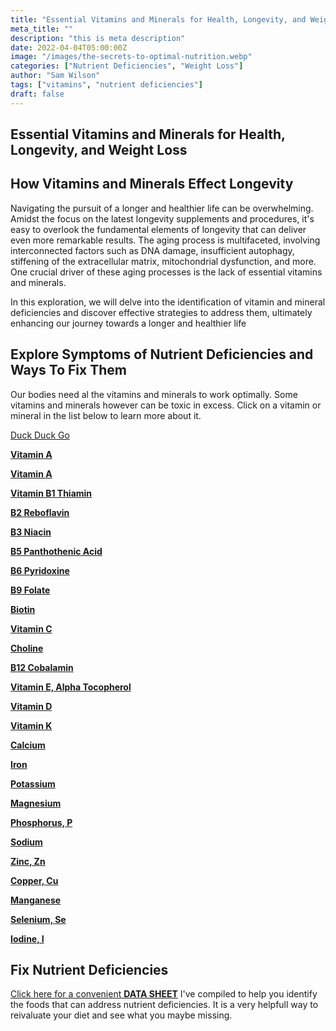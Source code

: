 ```yaml
---
title: "Essential Vitamins and Minerals for Health, Longevity, and Weight Loss"
meta_title: ""
description: "this is meta description"
date: 2022-04-04T05:00:00Z
image: "/images/the-secrets-to-optimal-nutrition.webp"
categories: ["Nutrient Deficiencies", "Weight Loss"]
author: "Sam Wilson"
tags: ["vitamins", "nutrient deficiencies"]
draft: false
---
```


 ## Essential Vitamins and Minerals for Health, Longevity, and Weight Loss

## How Vitamins and Minerals Effect Longevity

Navigating the pursuit of a longer and healthier life can be overwhelming. Amidst the focus on the latest longevity supplements and procedures, it's easy to overlook the fundamental elements of longevity that can deliver even more remarkable results. The aging process is multifaceted, involving interconnected factors such as DNA damage, insufficient autophagy, stiffening of the extracellular matrix, mitochondrial dysfunction, and more. One crucial driver of these aging processes is the lack of essential vitamins and minerals.

In this exploration, we will delve into the identification of vitamin and mineral deficiencies and discover effective strategies to address them, ultimately enhancing our journey towards a longer and healthier life

## Explore Symptoms of Nutrient Deficiencies and Ways To Fix Them

Our bodies need al the vitamins and minerals to work optimally. Some vitamins and minerals however can be toxic in excess. Click on a vitamin or mineral in the list below to learn more about it.

[Duck Duck Go](https://duckduckgo.com "The best search engine for privacy")

[__Vitamin A__](https://duckduckgo.com "Fix Vitamin A deficiencies")
<p><a title="Fix Vitamin A deficiencies" href="choline-best-food-sources"><b>Vitamin A</b></a></p>
<p><a title="Fix Vitamin B1 Thiamin deficiencies" href="vitamin-b1-thiamin-best-food-sources.html"><b>Vitamin B1 Thiamin</b></a></p>
<p><a title="Fix Vitamin B2 Reboflavin deficiencies" href="vitamin-b2-riboflavin-best-food-sources.html"><b>B2 Reboflavin</b></a></p>
<p><a title="Fix Vitamin B3 Niacin deficiencies" href="vitamin-b3-niacin-best-food-sources.html"><b>B3 Niacin</b></a></p>
<p><a title="Fix Vitamin B5 Panthothenic Acid deficiencies" href="vitamin-b5-panthothenic-acid-best-food-sources.html"><b>B5 Panthothenic Acid</b></a></p>
<p><a title="Fix Vitamin B6 Pyridoxine deficiencies" href="vitamin-b6-pyridoxine-best-food-sources.html"><b>B6 Pyridoxine</b></a></p>
<p><a title="Fix Vitamin B9 Folate deficiencies" href="vitamin-b9-folate-best-food-sources.html"><b>B9 Folate</b></a></p>
<p><a title="Fix Biotin deficiencies" href="vitamin-biotin-retinol-best-food-sources.html"><b>Biotin</b></a></p>
<p><a title="Fix Vitamin C deficiencies" href="vitamin-c-retinol-best-food-sources.html"><b>Vitamin C</b></a></p>
<p><a title="Fix Choline deficiencies" href="choline-best-food-sources.html"><b>Choline</b></a></p>
<p><a title="Fix B12 Cobalamin deficiencies" href="vitamin-B12-cobalamin-best-food-sources.html"><b>B12 Cobalamin</b></a></p>
<p><a title="Fix Vitamin E, Alpha Tocopherol deficiencies" href="vitamin-e-alpha-tocopherol-best-food-sources.html"><b>Vitamin E, Alpha Tocopherol</b></a></p>
<p><a title="Fix Vitamin D deficiencies" href="vitamin-d-best-food-sources.html"><b>Vitamin D</b></a></p>
<p><a title="Fix Vitamin K deficiencies" href="vitamin-k-best-food-sources.html"><b>Vitamin K</b></a></p>
<p><a title="Fix Calcium deficiencies" href="vitamin-calcium-best-food-sources.html"><b>Calcium</b></a></p>
<p><a title="Fix Iron deficiencies" href="vitamin-iron-re-best-food-sources.html"><b>Iron</b></a></p>
<p><a title="Fix Potassium deficiencies" href="potassium-best-food-sources.html"><b>Potassium</b></a></p>
<p><a title="Fix Magnesium deficiencies" href="magnesium-best-food-sources.html"><b>Magnesium</b></a></p>
<p><a title="Fix Phosphorus, P deficiencies" href="phosphorus-best-food-sources.html"><b>Phosphorus, P</b></a></p>
<p><a title="Fix Sodium deficiencies" href="sodium-best-food-sources.html"><b>Sodium</b></a></p>
<p><a title="Fix Zinc, Zn deficiencies" href="zinc-zn-best-food-sources.html"><b>Zinc, Zn</b></a></p>
<p><a title="Fix Copper, Cu deficiencies" href="copper-cu-best-food-sources.html"><b>Copper, Cu</b></a></p>
<p><a title="Fix Manganese deficiencies" href="manganese-best-food-sources.html"><b>Manganese</b></a></p>
<p><a title="Fix Selenium, Se deficiencies" href="selenium-se-best-food-sources.html"><b>Selenium, Se </b></a></p>
<p><a title="Fix Iodine, I deficiencies" href="iodine-best-food-sources.html"><b>Iodine, I</b></a></p>
<h2>Fix Nutrient Deficiencies</h2><p><a title="fix nutritional deficiencies with a data sheet" href="../nutrients-in-healthy-foods.html" target="_blank">Click here for a convenient <b>DATA SHEET</b></a> I've compiled to help you identify the foods that can address nutrient deficiencies. It is a very helpfull way to reivaluate your diet and see what you maybe missing.</p>